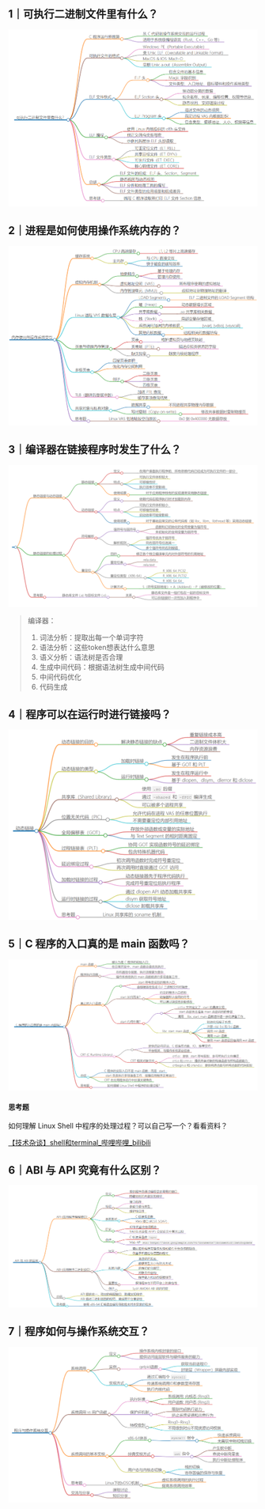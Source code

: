 ## 1｜可执行二进制文件里有什么？

<img src="pic/image-20240402150208540.png" alt="image-20240402150208540" style="zoom: 67%;" />









## 2｜进程是如何使用操作系统内存的？

<img src="pic/image-20240402150429568.png" alt="image-20240402150429568" style="zoom:67%;" />











## 3｜编译器在链接程序时发生了什么？

![image-20240402150509183](pic/image-20240402150509183.png)



> 编译器：
>
> 1. 词法分析：提取出每一个单词字符
> 2. 语法分析：这些token想表达什么意思
> 3. 语义分析：语法树是否合理
> 4. 生成中间代码：根据语法树生成中间代码
> 5. 中间代码优化
> 6. 代码生成





## 4｜程序可以在运行时进行链接吗？

![image-20240402150957998](pic/image-20240402150957998.png)





## 5｜C 程序的入口真的是 main 函数吗？

![image-20240402151017299](pic/image-20240402151017299.png)





#### 思考题

如何理解 Linux Shell 中程序的处理过程？可以自己写一个？看看资料？

[【技术杂谈】shell和terminal_哔哩哔哩_bilibili](https://www.bilibili.com/video/BV16A411675V/?spm_id_from=333.337.search-card.all.click)





## 6｜ABI 与 API 究竟有什么区别？

![image-20240402151040474](pic/image-20240402151040474.png)







## 7｜程序如何与操作系统交互？

![image-20240402151210256](pic/image-20240402151210256.png)







